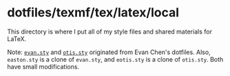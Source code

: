 # dotfiles/texmf/tex/latex/local
This directory is where I put all of my style files
and shared materials for LaTeX.

Note: [`evan.sty`](https://github.com/vEnhance/dotfiles/blob/main/texmf/tex/latex/evan/evan.sty)
and [`otis.sty`](https://github.com/vEnhance/dotfiles/blob/main/texmf/tex/latex/otis/otis.sty)
originated from Evan Chen's dotfiles. Also, `easton.sty` is a clone of `evan.sty`, and `eotis.sty` is a
clone of `otis.sty`. Both have small modifications.
